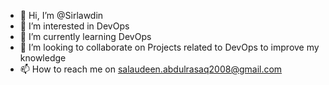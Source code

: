 - 👋 Hi, I’m @Sirlawdin
- 👀 I’m interested in DevOps
- 🌱 I’m currently learning DevOps
- 💞️ I’m looking to collaborate on Projects related to DevOps to improve my knowledge
- 📫 How to reach me on salaudeen.abdulrasaq2008@gmail.com

<!---
Sirlawdin/Sirlawdin is a ✨ special ✨ repository because its `README.md` (this file) appears on your GitHub profile.
You can click the Preview link to take a look at your changes.
--->
